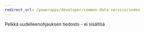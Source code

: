 ```yaml
---
redirect_url: /powerapps/developer/common-data-service/index
---
```

Pelkkä uudelleenohjauksen tiedosto - ei sisältöä